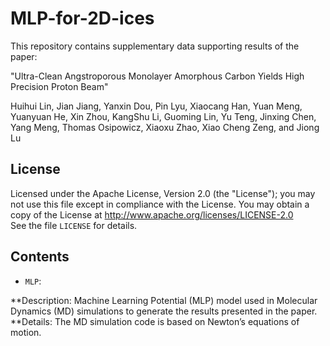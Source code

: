 # MLP-for-2D-ices


This repository contains supplementary data supporting results of the paper:

"Ultra-Clean Angstroporous Monolayer Amorphous Carbon Yields High Precision Proton Beam"

Huihui Lin, Jian Jiang, Yanxin Dou, Pin Lyu, Xiaocang Han, Yuan Meng, Yuanyuan He, Xin Zhou, KangShu Li, Guoming Lin, Yu Teng, Jinxing Chen, Yang Meng, Thomas Osipowicz, Xiaoxu Zhao, Xiao Cheng Zeng, and Jiong Lu

## License
Licensed under the Apache License, Version 2.0 (the "License");
you may not use this file except in compliance with the License.
You may obtain a copy of the License at
       http://www.apache.org/licenses/LICENSE-2.0  
See the file `LICENSE` for details.

## Contents

* `MLP`:

**Description: Machine Learning Potential (MLP) model used in Molecular Dynamics (MD) simulations to generate the results presented in the paper.
**Details: The MD simulation code is based on Newton’s equations of motion.

